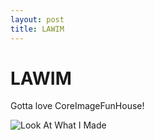 ```yaml
---
layout: post
title: LAWIM
---
```

# LAWIM

Gotta love CoreImageFunHouse!

![Look At What I Made](http://farm4.staticflickr.com/3344/3648127664_b548aec664_z_d.jpg?zz=1)

